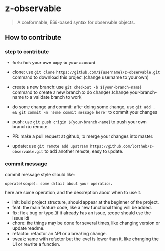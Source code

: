 # z-observable
> A conformable, ES6-based syntax for observable objects.

## How to contribute

### step to contribute

* fork: fork your own copy to your account
* clone: use `git clone https://github.com/${username}/z-observable.git` command to download this project.(change username to your own)
* create a new branch: use `git checkout -b ${your-branch-name}` command to create a new branch to do changes.(change your-branch-name to a validate branch to work)
* do some change and commit: after doing some change, use `git add . && git commit -m 'some commit message here'` to commit your changes
* push: use `git push origin ${your-branch-name}` to push your own branch to remote.
* PR: make a pull request at github, to merge your changes into master.

* update: use `git remote add upstream https://github.com/loatheb/z-observable.git` to add another remote, easy to update.

### commit message

commit message style should like:

```
operate(scope): some detail about your operation.
```

here are some operation, and the descreption about when to use it.

* init: build project structure, should appear at the beginner of the project.
* feat: the main feature code, like a new functional thing will be added.
* fix: fix a bug or typo.(if it already has an issue, scope should use the issue id)
* chore: the things may be done for several times, like changing version or update readme.
* refactor: refactor an API or a breaking change.
* tweak: same with refactor but the level is lower than it, like changing the UI or rewrite a function.
